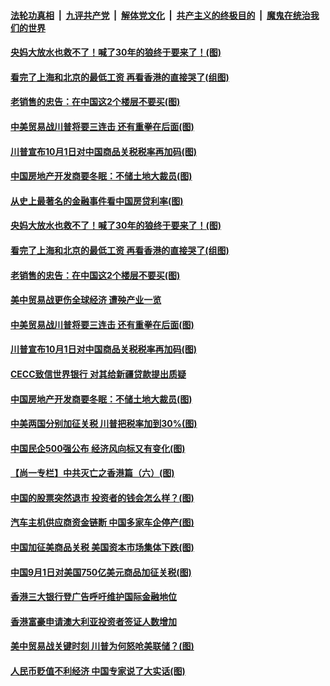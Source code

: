 ####  [法轮功真相](../../../../basic/blob/master/README.md?t=08250752) &nbsp;|&nbsp; [九评共产党](../../../../9ping.md/blob/master/README.md?t=08250752) &nbsp;|&nbsp; [解体党文化](../../../../jtdwh.md/blob/master/README.md?t=08250752)  &nbsp;|&nbsp; [共产主义的终极目的](../../../../gczydzjmd.md/blob/master/README.md?t=08250752) &nbsp;|&nbsp; [魔鬼在统治我们的世界](../../../../mgztzwmdsj.md/blob/master/README.md?t=08250752) 

#### [央妈大放水也救不了！喊了30年的狼终于要来了！(图)](../pages/p5/904872.md?t=08250752) 

#### [看完了上海和北京的最低工资 再看香港的直接哭了(组图)](../pages/p5/904891.md?t=08250752) 

#### [老销售的忠告：在中国这2个楼层不要买(图)](../pages/p5/904894.md?t=08250752) 

#### [中美贸易战川普将要三连击 还有重拳在后面(图)](../pages/p5/904869.md?t=08250752) 

#### [川普宣布10月1日对中国商品关税税率再加码(图)](../pages/p5/904855.md?t=08250752) 

#### [中国房地产开发商要冬眠：不储土地大裁员(图)](../pages/p5/904778.md?t=08250752) 

#### [从史上最著名的金融事件看中国房贷利率(图)](../pages/p5/904873.md?t=08250752) 

#### [央妈大放水也救不了！喊了30年的狼终于要来了！(图)](../pages/p5/904872.md?t=08250752) 

#### [看完了上海和北京的最低工资 再看香港的直接哭了(组图)](../pages/p5/904891.md?t=08250752) 

#### [老销售的忠告：在中国这2个楼层不要买(图)](../pages/p5/904894.md?t=08250752) 

#### [美中贸易战更伤全球经济 遭殃产业一览](../pages/p5/904874.md?t=08250752) 

#### [中美贸易战川普将要三连击 还有重拳在后面(图)](../pages/p5/904869.md?t=08250752) 

#### [川普宣布10月1日对中国商品关税税率再加码(图)](../pages/p5/904855.md?t=08250752) 

#### [CECC致信世界银行 对其给新疆贷款提出质疑](../pages/p5/904854.md?t=08250752) 

#### [中国房地产开发商要冬眠：不储土地大裁员(图)](../pages/p5/904778.md?t=08250752) 

#### [中美两国分别加征关税 川普把税率加到30%(图)](../pages/p5/904811.md?t=08250752) 

#### [中国民企500强公布 经济风向标又有变化(图)](../pages/p5/904776.md?t=08250752) 

#### [【尚一专栏】中共灭亡之香港篇（六）(图)](../pages/p5/904537.md?t=08250752) 

#### [中国的股票突然退市 投资者的钱会怎么样？(图)](../pages/p5/904783.md?t=08250752) 

#### [汽车主机供应商资金链断 中国多家车企停产(图)](../pages/p5/904771.md?t=08250752) 

#### [中国加征美商品关税 美国资本市场集体下跌(图)](../pages/p5/904742.md?t=08250752) 

#### [中国9月1日对美国750亿美元商品加征关税(图)](../pages/p5/904738.md?t=08250752) 

#### [香港三大银行登广告呼吁维护国际金融地位](../pages/p5/904736.md?t=08250752) 

#### [香港富豪申请澳大利亚投资者签证人数增加](../pages/p5/904735.md?t=08250752) 

#### [美中贸易战关键时刻 川普为何怒呛美联储？(图)](../pages/p5/904729.md?t=08250752) 

#### [人民币贬值不利经济 中国专家说了大实话(图)](../pages/p5/904637.md?t=08250752) 

